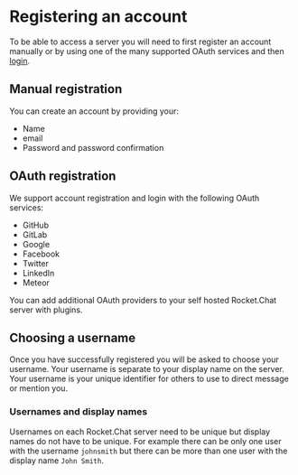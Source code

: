 # Registering an account

To be able to access a server you will need to first register an account manually or by using one of the many supported OAuth services and then [login](../login/).

## Manual registration

You can create an account by providing your:

- Name
- email
- Password and password confirmation

## OAuth registration

We support account registration and login with the following OAuth services:

- GitHub
- GitLab
- Google
- Facebook
- Twitter
- LinkedIn
- Meteor

You can add additional OAuth providers to your self hosted Rocket.Chat server with plugins.

## Choosing a username

Once you have successfully registered you will be asked to choose your username. Your username is separate to your display name on the server. Your username is your unique identifier for others to use to direct message or mention you.

### Usernames and display names

Usernames on each Rocket.Chat server need to be unique but display names do not have to be unique. For example there can be only one user with the username `johnsmith` but there can be more than one user with the display name `John Smith`. 
